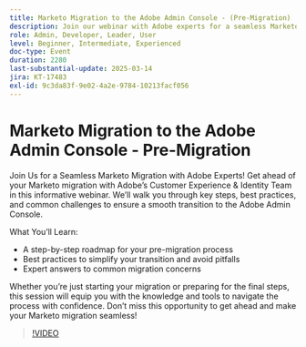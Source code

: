 ```yaml
---
title: Marketo Migration to the Adobe Admin Console - (Pre-Migration)
description: Join our webinar with Adobe experts for a seamless Marketo migration! Learn key steps, best practices, and solutions to common challenges. Equip yourself with the knowledge to navigate the Adobe Admin Console confidently. Don't miss this opportunity to simplify your transition and avoid pitfalls!
role: Admin, Developer, Leader, User
level: Beginner, Intermediate, Experienced
doc-type: Event
duration: 2280
last-substantial-update: 2025-03-14
jira: KT-17483
exl-id: 9c3da83f-9e02-4a2e-9784-10213facf056
---
```

# Marketo Migration to the Adobe Admin Console - Pre-Migration

Join Us for a Seamless Marketo Migration with Adobe Experts!
Get ahead of your Marketo migration with Adobe’s Customer Experience & Identity Team in this informative webinar. We’ll walk you through key steps, best practices, and common challenges to ensure a smooth transition to the Adobe Admin Console.

What You’ll Learn:

- A step-by-step roadmap for your pre-migration process
- Best practices to simplify your transition and avoid pitfalls
- Expert answers to common migration concerns

Whether you’re just starting your migration or preparing for the final steps, this session will equip you with the knowledge and tools to navigate the process with confidence. Don’t miss this opportunity to get ahead and make your Marketo migration seamless!

>[!VIDEO](https://video.tv.adobe.com/v/3449712/?learn=on&enablevpops)
